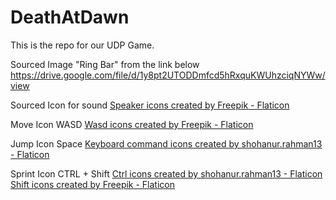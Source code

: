 # DeathAtDawn
This is the repo for our UDP Game.

Sourced Image "Ring Bar" from the link below
https://drive.google.com/file/d/1y8pt2UTODDmfcd5hRxquKWUhzciqNYWw/view

Sourced Icon for sound <a href="https://www.flaticon.com/free-icons/speaker" title="speaker icons">Speaker icons created by Freepik - Flaticon</a> 

Move Icon WASD <a href="https://www.flaticon.com/free-icons/wasd" title="wasd icons">Wasd icons created by Freepik - Flaticon</a>

Jump Icon Space <a href="https://www.flaticon.com/free-icons/keyboard-command" title="keyboard command icons">Keyboard command icons created by shohanur.rahman13 - Flaticon</a>

Sprint Icon CTRL + Shift <a href="https://www.flaticon.com/free-icons/ctrl" title="ctrl icons">Ctrl icons created by shohanur.rahman13 - Flaticon</a> <a href="https://www.flaticon.com/free-icons/shift" title="shift icons">Shift icons created by Freepik - Flaticon</a>
